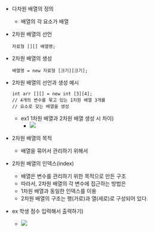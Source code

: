 
- 다차원 배열의 정의
	- 배열의 각 요소가 배열

- 2차원 배열의 선언
	~~~
	자료형 [][] 배열명;
	~~~

- 2차원 배열의 생성
	~~~
	배열명 = new 자료형 [크기][크기];
	~~~

- 2차원 배열의 선언과 생성 예시
	~~~
	int arr [][] = new int [3][4];
	// 4개의 변수를 묶고 있는 1차원 배열 3개를
	// 요소로 갖는 배열을 생성
	~~~
	- ex1 1차원 배열과 2차원 배열 생성 시 차이)
		- ![](https://i.imgur.com/1DwCe5t.png)


- 2차원 배열의 목적
	- 배열을 묶어서 관리하기 위해서

- 2차원 배열의 인덱스(index)
	- 배열은 변수를 관리하기 위한 목적으로 만든 구조
	- 따라서, 2차원 배열의 각 변수에 접근하는 방법은 
	- 1차원 배열과 동일한 인덱스를 이용
	- 2차원 배열의 구조는 행(가로)과 열(세로)로 구성되어 있다.

- ex 학생 점수 입력해서 출력하기)
	- ![](https://i.imgur.com/QgUbP6S.jpg)

